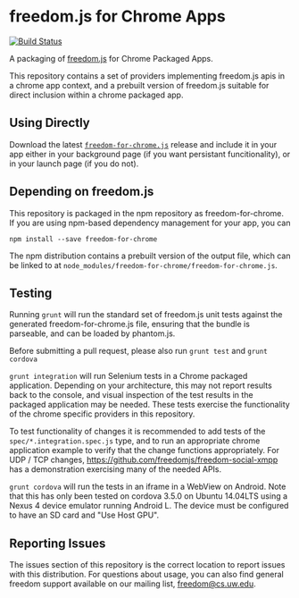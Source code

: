 freedom.js for Chrome Apps
==========================
[![Build Status](https://api.shippable.com/projects/54c823bf5ab6cc135289fbd2/badge?branchName=master)](https://app.shippable.com/projects/54c823bf5ab6cc135289fbd2/builds/latest)

A packaging of [freedom.js](https://github.com/freedomjs/freedom) for Chrome
Packaged Apps.

This repository contains a set of providers implementing freedom.js apis
in a chrome app context, and a prebuilt version of freedom.js suitable for
direct inclusion within a chrome packaged app.

Using Directly
--------------

Download the latest
[```freedom-for-chrome.js```](http://freedomjs.org/release/freedom-chrome/freedom-for-chrome.latest.js)
release and include it in your app either in your background page (if you want
persistant funcitionality), or in your launch page (if you do not).

Depending on freedom.js
-------------------------

This repository is packaged in the npm repository as freedom-for-chrome.
If you are using npm-based dependency management for your app, you can

    npm install --save freedom-for-chrome

The npm distribution contains a prebuilt version of the output file, which
can be linked to at ```node_modules/freedom-for-chrome/freedom-for-chrome.js```.

Testing
-------

Running `grunt` will run the standard set of freedom.js unit tests against the generated
freedom-for-chrome.js file, ensuring that the bundle is parseable, and can be loaded
by phantom.js.

Before submitting a pull request, please also run `grunt test` and `grunt cordova`

`grunt integration` will run Selenium tests in a Chrome packaged application.
Depending on your architecture, this may not report results back to the console, and
visual inspection of the test results in the packaged application may be needed.
These tests exercise the functionality of the chrome specific providers in this repository.

To test functionality of changes it is recommended to add tests of the `spec/*.integration.spec.js` type,
and to run an appropriate chrome application example to verify that the change functions appropriately.
For UDP / TCP changes, https://github.com/freedomjs/freedom-social-xmpp has a demonstration exercising
many of the needed APIs.

`grunt cordova` will run the tests in an iframe in a WebView on Android.
Note that this has only been tested on cordova 3.5.0 on Ubuntu 14.04LTS using 
a Nexus 4 device emulator running Android L.
The device must be configured to have an SD card and "Use Host GPU".

Reporting Issues
----------------

The issues section of this repository is the correct location to report
issues with this distribution. For questions about usage, you can also find
general freedom support available on our mailing list, freedom@cs.uw.edu.

